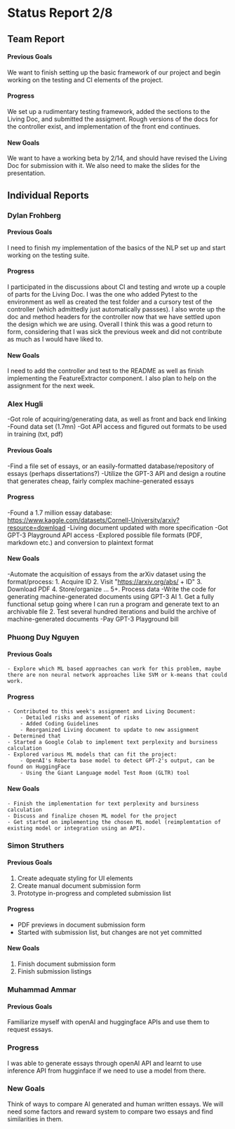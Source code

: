 # Status Report 2/8
## Team Report
#### Previous Goals
We want to finish setting up the basic framework of our project and begin working on the testing and CI elements of the project.
#### Progress
We set up a rudimentary testing framework, added the sections to the Living Doc, and submitted the assigment. Rough versions of the docs for the controller exist, and implementation of the front end continues.
#### New Goals
We want to have a working beta by 2/14, and should have revised the Living Doc for submission with it. We also need to make the slides for the presentation.

## Individual Reports

### Dylan Frohberg
#### Previous Goals
I need to finish my implementation of the basics of the NLP set up and start working on the testing suite.
#### Progress
I participated in the discussions about CI and testing and wrote up a couple of parts for the Living Doc. I was the one who added Pytest to the environment as well as created the test folder and a cursory test of the controller (which admittedly just automatically passses). I also wrote up the doc and method headers for the controller now that we have settled upon the design which we are using. Overall I think this was a good return to form, considering that I was sick the previous week and did not contribute as much as I would have liked to.
#### New Goals
I need to add the controller and test to the README as well as finish implementing the FeatureExtractor component. I also plan to help on the assignment for the next week.

### Alex Hugli
-Got role of acquiring/generating data, as well as front and back end linking
-Found data set (1.7mn)
-Got API access and figured out formats to be used in training (txt, pdf)

#### Previous Goals
-Find a file set of essays, or an easily-formatted database/repository of essays (perhaps dissertations?)
-Utilize the GPT-3 API and design a routine that generates cheap, fairly complex machine-generated essays
#### Progress
-Found a 1.7 million essay database: https://www.kaggle.com/datasets/Cornell-University/arxiv?resource=download
-Living document updated with more specification
-Got GPT-3 Playground API access
-Explored possible file formats (PDF, markdown etc.) and conversion to plaintext format
#### New Goals
-Automate the acquisition of essays from the arXiv dataset using the format/process: 
    1. Acquire ID
    2. Visit "https://arxiv.org/abs/ + ID"
    3. Download PDF
    4. Store/organize
    ...
    5+. Process data
-Write the code for generating machine-generated documents using GPT-3 AI
    1. Get a fully functional setup going where I can run a program and generate text to an archivable file
    2. Test several hundred iterations and build the archive of machine-generated documents
-Pay GPT-3 Playground bill

### Phuong Duy Nguyen

#### Previous Goals
    - Explore which ML based approaches can work for this problem, maybe there are non neural network approaches like SVM or k-means that could work.

#### Progress
    - Contributed to this week's assignment and Living Document:
        - Detailed risks and assement of risks
        - Added Coding Guidelines
        - Reorganized Living document to update to new assignment
    - Determined that 
    - Started a Google Colab to implement text perplexity and bursiness calculation
    - Explored various ML models that can fit the project:
        - OpenAI's Roberta base model to detect GPT-2's output, can be found on HuggingFace
        - Using the Giant Language model Test Room (GLTR) tool

#### New Goals
    - Finish the implementation for text perplexity and bursiness calculation
    - Discuss and finalize chosen ML model for the project
    - Get started on implementing the chosen ML model (reimplemtation of existing model or integration using an API).

### Simon Struthers

#### Previous Goals
1. Create adequate styling for UI elements
2. Create manual document submission form
3. Prototype in-progress and completed submission list

#### Progress
- PDF previews in document submission form
- Started with submission list, but changes are not yet committed

#### New Goals
1. Finish document submission form
2. Finish submission listings

### Muhammad Ammar

#### Previous Goals

Familiarize myself with openAI and huggingface APIs and use them to request essays.

### Progress
I was able to generate essays through openAI API and learnt to use inference API from hugginface if we need to use a model from there.

### New Goals
Think of ways to compare AI generated and human written essays. We will need some factors and reward system to compare two essays and find similarities in them.